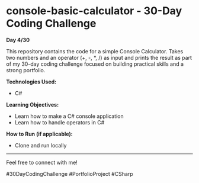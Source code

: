 # console-basic-calculator - 30-Day Coding Challenge

**Day 4/30**

This repository contains the code for a simple Console Calculator. Takes two numbers and an operator (+, -, *, /) as input and prints the result as part of my 30-day coding challenge focused on building practical skills and a strong portfolio.

**Technologies Used:**

* C#

**Learning Objectives:**

* Learn how to make a C# console application
* Learn how to handle operators in C#

**How to Run (if applicable):**

* Clone and run locally

---

Feel free to connect with me!


#30DayCodingChallenge #PortfolioProject #CSharp
